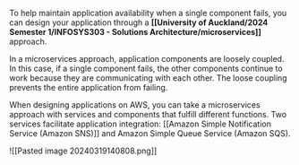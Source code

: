 To help maintain application availability when a single component fails, you can design your application through a **[[University of Auckland/2024 Semester 1/INFOSYS303 - Solutions Architecture/microservices]]** approach.

In a microservices approach, application components are loosely coupled. In this case, if a single component fails, the other components continue to work because they are communicating with each other. The loose coupling prevents the entire application from failing. 

When designing applications on AWS, you can take a microservices approach with services and components that fulfill different functions. Two services facilitate application integration: [[Amazon Simple Notification Service (Amazon SNS)]] and Amazon Simple Queue Service (Amazon SQS).

![[Pasted image 20240319140808.png]]
